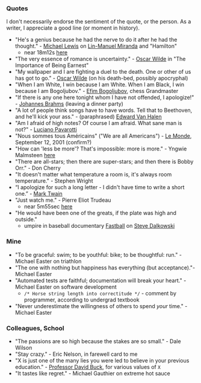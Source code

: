 
### Quotes

I don't necessarily endorse the sentiment of the quote, or the person. As a
writer, I appreciate a good line (or moment in history).

* "He's a genius because he had the nerve to do it after he had the thought." - [Michael Lewis](https://en.wikipedia.org/wiki/Michael_Lewis) on [Lin-Manuel Miranda](https://en.wikipedia.org/wiki/Lin-Manuel_Miranda) and "Hamilton" 
    - near 18m12s [here](https://charlierose.com/videos/25858)
* "The very essence of romance is uncertainty." - [Oscar Wilde](https://en.wikipedia.org/wiki/Oscar_Wilde) in "The Importance of Being Earnest"
* "My wallpaper and I are fighting a duel to the death. One or other of us has got to go." - [Oscar Wilde](https://en.wikipedia.org/wiki/Oscar_Wilde) (on his death-bed, possibly apocryphal)
* "When I am White, I win because I am White. When I am Black, I win
   because I am Bogoljubov." - [Efim Bogoljubov](https://en.wikipedia.org/wiki/Efim_Bogoljubov), chess Grandmaster 
* "If there is any one here tonight whom I have not offended, I apologize!" - [Johannes Brahms](https://en.wikipedia.org/wiki/Johannes_Brahms) (leaving a dinner party)
* "A lot of people think songs have to have words. Tell that to Beethoven, and
  he'll kick your ass." - (paraphrased) [Edward Van Halen](https://en.wikipedia.org/wiki/Eddie_Van_Halen)
* "Am I afraid of high notes? Of course I am afraid. What sane man is not?" -
    [Luciano Pavarotti](https://en.wikipedia.org/wiki/Luciano_Pavarotti)
* "Nous sommes tous Américains" ("We are all Americans") - [Le Monde](https://en.wikipedia.org/wiki/Le_Monde), September 12, 2001 (confirm?)
* "How can 'less be more'? That's impossible: more is more." - Yngwie Malmsteen [here](https://www.youtube.com/watch?v=QHZ48AE3TOI)
* "There are all-stars; then there are super-stars; and then there is Bobby Orr." - Don Cherry 
* "It doesn't matter what temperature a room is, it's always room temperature." - Stephen Wright
* “I apologize for such a long letter - I didn't have time to write a short one.” - [Mark Twain](https://en.wikipedia.org/wiki/Mark_Twain)
* "Just watch me." - Pierre Eliot Trudeau 
    - near 5m55sec [here](https://www.youtube.com/watch?v=XfUq9b1XTa0)
* "He would have been one of the greats, if the plate was high and outside."
    - umpire in baseball documentary [Fastball](https://www.imdb.com/title/tt5434972) on [Steve Dalkowski](https://en.wikipedia.org/wiki/Steve_Dalkowski)

### Mine

* "To be graceful: swim; to be youthful: bike; to be thoughtful: run." - Michael Easter on triathlon
* "The one with nothing but happiness has everything (but acceptance)."- Michael Easter
* "Automated tests are faithful; documentation will break your heart." - Michael Easter on software development
    - `/* Horse string length into correctitude */` - comment by programmer, according to undergrad textbook
* "Never underestimate the willingness of others to spend *your* time." - Michael Easter

### Colleagues, School

* "The passions are so high because the stakes are so small." - Dale Wilson
* "Stay crazy." - Eric Nelson, in farewell card to me 
* "X is just one of the many lies you were led to believe in your previous education." - [Professor David Buck](https://islandscholar.ca/people/dbuck), for various values of `X`
* "It tastes like regret." - Michael Gauthier on extreme hot sauce

